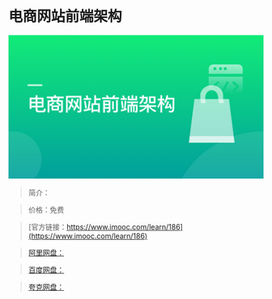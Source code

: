 # 电商网站前端架构

![img](../../assets/5fe442e00001ac8005400304.jpg)

> 简介：

> 价格：免费

> [官方链接：https://www.imooc.com/learn/186](https://www.imooc.com/learn/186)

> [阿里网盘：]()

> [百度网盘：]()

> [夸克网盘：]()
